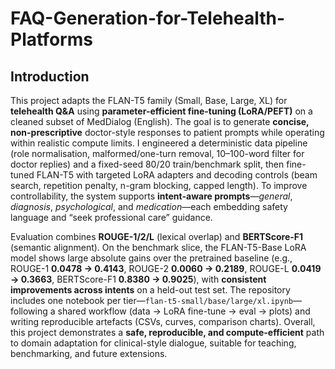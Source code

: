 # FAQ-Generation-for-Telehealth-Platforms

## Introduction

This project adapts the FLAN-T5 family (Small, Base, Large, XL) for **telehealth Q&A** using **parameter-efficient fine-tuning (LoRA/PEFT)** on a cleaned subset of MedDialog (English). The goal is to generate **concise, non-prescriptive** doctor-style responses to patient prompts while operating within realistic compute limits. I engineered a deterministic data pipeline (role normalisation, malformed/one-turn removal, 10–100-word filter for doctor replies) and a fixed-seed 80/20 train/benchmark split, then fine-tuned FLAN-T5 with targeted LoRA adapters and decoding controls (beam search, repetition penalty, n-gram blocking, capped length). To improve controllability, the system supports **intent-aware prompts**—*general*, *diagnosis*, *psychological*, and *medication*—each embedding safety language and “seek professional care” guidance.

Evaluation combines **ROUGE-1/2/L** (lexical overlap) and **BERTScore-F1** (semantic alignment). On the benchmark slice, the FLAN-T5-Base LoRA model shows large absolute gains over the pretrained baseline (e.g., ROUGE-1 **0.0478 → 0.4143**, ROUGE-2 **0.0060 → 0.2189**, ROUGE-L **0.0419 → 0.3663**, BERTScore-F1 **0.8380 → 0.9025**), with **consistent improvements across intents** on a held-out test set. The repository includes one notebook per tier—`flan-t5-small/base/large/xl.ipynb`—following a shared workflow (data → LoRA fine-tune → eval → plots) and writing reproducible artefacts (CSVs, curves, comparison charts). Overall, this project demonstrates a **safe, reproducible, and compute-efficient** path to domain adaptation for clinical-style dialogue, suitable for teaching, benchmarking, and future extensions.

